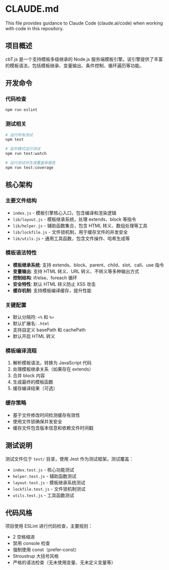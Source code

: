 # CLAUDE.md

This file provides guidance to Claude Code (claude.ai/code) when working with code in this repository.

## 项目概述

cbT.js 是一个支持模板多级继承的 Node.js 服务端模板引擎。该引擎提供了丰富的模板语法，包括模板继承、变量输出、条件控制、循环遍历等功能。

## 开发命令

### 代码检查
```bash
npm run eslint
```

### 测试相关
```bash
# 运行所有测试
npm test

# 监听模式运行测试
npm run test:watch

# 运行测试并生成覆盖率报告
npm run test:coverage
```

## 核心架构

### 主要文件结构
- `index.js` - 模板引擎核心入口，包含编译和渲染逻辑
- `lib/layout.js` - 模板继承系统，处理 extends、block 等指令
- `lib/helper.js` - 辅助函数集合，包含 HTML 转义、数组处理等工具
- `lib/lockfile.js` - 文件锁机制，用于缓存文件的并发安全
- `lib/utils.js` - 通用工具函数，包含文件操作、哈希生成等

### 模板语法特性
- **模板继承系统**: 支持 extends、block、parent、child、slot、call、use 指令
- **变量输出**: 支持 HTML 转义、URL 转义、不转义等多种输出方式
- **控制结构**: if/else、foreach 循环
- **安全特性**: 默认 HTML 转义防止 XSS 攻击
- **缓存机制**: 支持模板编译缓存，提升性能

### 关键配置
- 默认分隔符: `<%` 和 `%>`
- 默认扩展名: `.html`
- 支持自定义 basePath 和 cachePath
- 默认开启 HTML 转义

### 模板编译流程
1. 解析模板语法，转换为 JavaScript 代码
2. 处理模板继承关系（如果存在 extends）
3. 合并 block 内容
4. 生成最终的模板函数
5. 缓存编译结果（可选）

### 缓存策略
- 基于文件修改时间检测缓存有效性
- 使用文件锁确保并发安全
- 缓存文件包含版本信息和依赖文件时间戳

## 测试说明

测试文件位于 `test/` 目录，使用 Jest 作为测试框架。测试覆盖：
- `index.test.js` - 核心功能测试
- `helper.test.js` - 辅助函数测试
- `layout.test.js` - 模板继承系统测试
- `lockfile.test.js` - 文件锁机制测试
- `utils.test.js` - 工具函数测试

## 代码风格

项目使用 ESLint 进行代码检查，主要规则：
- 2 空格缩进
- 禁用 console 检查
- 强制使用 const（prefer-const）
- Stroustrup 大括号风格
- 严格的语法检查（无未使用变量、无未定义变量等）